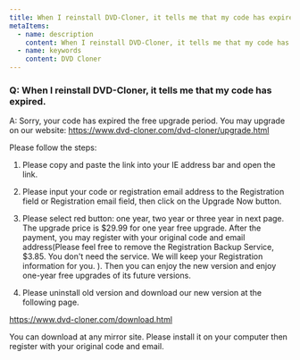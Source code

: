 ```yaml
---
title: When I reinstall DVD-Cloner, it tells me that my code has expired.
metaItems:
  - name: description
    content: When I reinstall DVD-Cloner, it tells me that my code has expired.
  - name: keywords
    content: DVD Cloner
---
```


### Q: When I reinstall DVD-Cloner, it tells me that my code has expired.

A:
Sorry, your code has expired the free upgrade period. You may upgrade on our website: https://www.dvd-cloner.com/dvd-cloner/upgrade.html

Please follow the steps:

1. Please copy and paste the link into your IE address bar and open the link.

2. Please input your code or registration email address to the Registration field or Registration email field, then click on the Upgrade Now button.

3. Please select red button: one year, two year or three year in next page. The upgrade price is $29.99 for one year free upgrade. After the payment, you may register with your original code and email address(Please feel free to remove the Registration Backup Service, $3.85. You don't need the service. We will keep your Registration information for you. ). Then you can enjoy the new version and enjoy one-year free upgrades of its future versions.

4. Please uninstall old version and download our new version at the following page.

https://www.dvd-cloner.com/download.html

You can download at any mirror site. Please install it on your computer then register with your original code and email.
